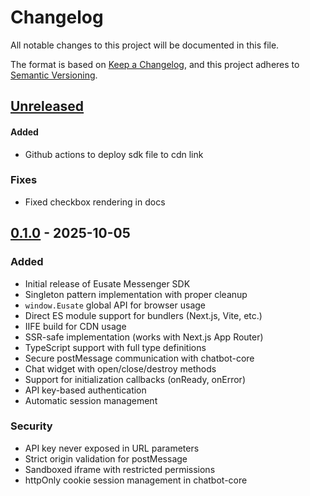 # Changelog

All notable changes to this project will be documented in this file.

The format is based on [Keep a Changelog](https://keepachangelog.com/en/1.0.0/),
and this project adheres to [Semantic Versioning](https://semver.org/spec/v2.0.0.html).

## [Unreleased]

#### Added

- Github actions to deploy sdk file to cdn link

### Fixes

- Fixed checkbox rendering in docs

## [0.1.0] - 2025-10-05

### Added

- Initial release of Eusate Messenger SDK
- Singleton pattern implementation with proper cleanup
- `window.Eusate` global API for browser usage
- Direct ES module support for bundlers (Next.js, Vite, etc.)
- IIFE build for CDN usage
- SSR-safe implementation (works with Next.js App Router)
- TypeScript support with full type definitions
- Secure postMessage communication with chatbot-core
- Chat widget with open/close/destroy methods
- Support for initialization callbacks (onReady, onError)
- API key-based authentication
- Automatic session management

### Security

- API key never exposed in URL parameters
- Strict origin validation for postMessage
- Sandboxed iframe with restricted permissions
- httpOnly cookie session management in chatbot-core

[Unreleased]: https://github.com/EUSATE/eusate-messenger-sdk/compare/v0.1.0...HEAD
[0.1.0]: https://github.com/EUSATE/eusate-messenger-sdk/releases/tag/v0.1.0
